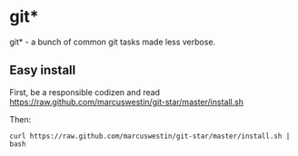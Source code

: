 git*
====

git* - a bunch of common git tasks made less verbose.

Easy install
------------

First, be a responsible codizen and read https://raw.github.com/marcuswestin/git-star/master/install.sh

Then:

	curl https://raw.github.com/marcuswestin/git-star/master/install.sh | bash



